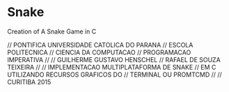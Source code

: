 # Snake
Creation of A Snake Game in C

// PONTIFICA UNIVERSIDADE CATOLICA DO PARANA
// ESCOLA POLITECNICA
// CIENCIA DA COMPUTACAO
// PROGRAMACAO IMPERATIVA
//
// GUILHERME GUSTAVO HENSCHEL
// RAFAEL DE SOUZA TEIXEIRA
//
// IMPLEMENTACAO MULTIPLATAFORMA DE SNAKE
// EM C UTILIZANDO RECURSOS GRAFICOS DO
// TERMINAL OU PROMTCMD
//
// CURITIBA 2015
